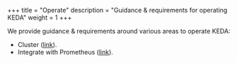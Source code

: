 +++
title = "Operate"
description = "Guidance & requirements for operating KEDA"
weight = 1
+++

We provide guidance & requirements around various areas to operate KEDA:

- Cluster ([link](./cluster)).
- Integrate with Prometheus ([link](./prometheus)).